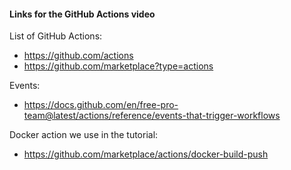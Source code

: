 #### Links for the GitHub Actions video

List of GitHub Actions:
* https://github.com/actions
* https://github.com/marketplace?type=actions

Events:
* https://docs.github.com/en/free-pro-team@latest/actions/reference/events-that-trigger-workflows

Docker action we use in the tutorial:
* https://github.com/marketplace/actions/docker-build-push
